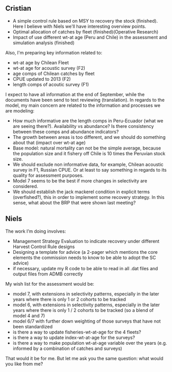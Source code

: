 ## Cristian
- A simple control rule based on MSY to recovery the stock (finished). Here I believe with Niels we'll have interesting overview points.
- Optimal allocation of catches by fleet (finished)(Operative Research)
- Impact of use different wt-at age (Peru and Chile) in the assessment and simulation analysis (finished)

Also, I'm preparing key information related to:  

- wt-at age by Chilean Fleet
- wt-at age for acoustic survey (F2)
- age comps of Chilean catches by fleet
- CPUE updated to 2013 (F2)
- length comps of acoutic survey (F1)

I expect to have all information at the end of September, while the documents have been send to text reviewing (translation).
In regards to the model, my main concern are related to the information and processes we are modeling: 

- How much informative are the length comps in Peru-Ecuador (what we are seeing there?). Availability vs abundance? Is there consistency between these comps and abundance indicators? 
- The growth between areas is too different, and we should do something about that (impact over wt-at age)
- Base model: natural mortality can not be the simple average, because the population size and it fishery off Chile is 10 times the Peruvian stock size.
- We should exclude non informative data, for example, Chilean acoustic survey in F1, Russian CPUE. Or at least to say something in regards to its quality for assessment purposes.
- Model 7 seems to be the best if more changes in selectivity are considered.
- We should establish the jack mackerel condition in explicit terms (overfished?), this in order to implement some recovery strategy. In this sense, what about the BRP that were shown last meeting?

## Niels
The work I’m doing involves:

- Management Strategy Evaluation to indicate recovery under different Harvest Control Rule designs
- Designing a template for advice (a 2-pager which mentions the core elements the commission needs to know to be able to adopt the SC advice)
- if necessary, update my R code to be able to read in all .dat files and output files from ADMB correctly

My wish list for the assessment would be:

- model 7, with extensions in selectivity patterns, especially in the later years where there is only 1 or 2 cohorts to be tracked
- model 6, with extensions in selectivity patterns, especially in the later years where there is only 1 / 2 cohorts to be tracked (so a blend of model 4 and 7)
- model 6/7 with further down weighting of those surveys that have not been standardized
- is there a way to update fisheries-wt-at-age for the 4 fleets?
- is there a way to update index-wt-at-age for the surveys?
- is there a way to make population wt-at-age variable over the years (e.g. informed by a combination of catches and surveys)

That would it be for me.
But let me ask you the same question: what would you like from me?
